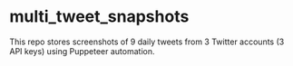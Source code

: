 # multi_tweet_snapshots

This repo stores screenshots of 9 daily tweets from 3 Twitter accounts (3 API keys) using Puppeteer automation.
